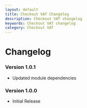 ```yaml
---
layout: default
title: Checkout VAT Changelog
description: Checkout VAT changelog
keywords: Checkout VAT changelog
category: Checkout VAT
---
```


# Changelog

### Version 1.0.1

 -  Updated module dependencies

### Version 1.0.0

 -  Initial Release

